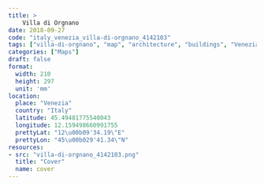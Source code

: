 ```yaml
---
title: > 
    Villa di Orgnano
date: 2018-09-27
code: "italy_venezia_villa-di-orgnano_4142103"
tags: ["villa-di-orgnano", "map", "architecture", "buildings", "Venezia", "Italy"]
categories: ["Maps"]
draft: false
format:
  width: 210
  height: 297
  unit: 'mm'
location:
  place: "Venezia"
  country: "Italy"
  latitude: 45.49481775540043
  longitude: 12.159498660991755
  prettyLat: "12\u00b09'34.19\"E"
  prettyLon: "45\u00b029'41.34\"N"
resources:
- src: "villa-di-orgnano_4142103.png"
  title: "Cover"
  name: cover
---
```

